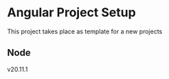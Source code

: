 # Angular Project Setup

This project takes place as template for a new projects

## Node
v20.11.1

